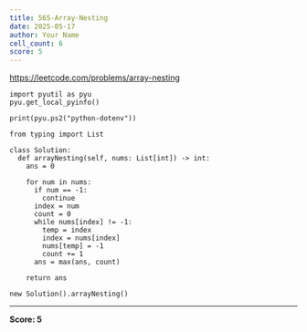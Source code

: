 ```yaml
---
title: 565-Array-Nesting
date: 2025-05-17
author: Your Name
cell_count: 6
score: 5
---
```


https://leetcode.com/problems/array-nesting


```
import pyutil as pyu
pyu.get_local_pyinfo()
```


```
print(pyu.ps2("python-dotenv"))
```


```
from typing import List
```


```
class Solution:
  def arrayNesting(self, nums: List[int]) -> int:
    ans = 0

    for num in nums:
      if num == -1:
        continue
      index = num
      count = 0
      while nums[index] != -1:
        temp = index
        index = nums[index]
        nums[temp] = -1
        count += 1
      ans = max(ans, count)

    return ans
```


```
new Solution().arrayNesting()
```


---
**Score: 5**